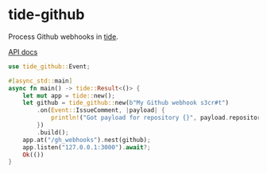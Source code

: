 # tide-github

Process Github webhooks in [tide](https://github.com/http-rs/tide).

[API docs](https://docs.rs/tide-github/0.1.0/tide_github/)

```Rust
use tide_github::Event;

#[async_std::main]
async fn main() -> tide::Result<()> {
    let mut app = tide::new();
    let github = tide_github::new(b"My Github webhook s3cr#t")
        .on(Event::IssueComment, |payload| {
            println!("Got payload for repository {}", payload.repository.name);
        })
        .build();
    app.at("/gh_webhooks").nest(github);
    app.listen("127.0.0.1:3000").await?;
    Ok(())
}
```
